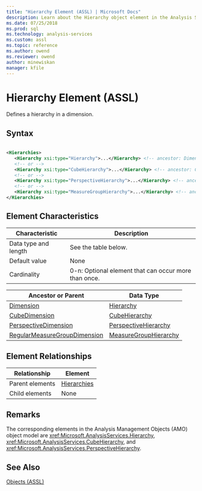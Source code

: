 ```yaml
---
title: "Hierarchy Element (ASSL) | Microsoft Docs"
description: Learn about the Hierarchy object element in the Analysis Services Scripting Language (ASSL) schema.
ms.date: 07/25/2018
ms.prod: sql
ms.technology: analysis-services
ms.custom: assl
ms.topic: reference
ms.author: owend
ms.reviewer: owend
author: minewiskan
manager: kfile
---
```

# Hierarchy Element (ASSL)

  Defines a hierarchy in a dimension.  
  
## Syntax  
  
```xml  
  
<Hierarchies>  
   <Hierarchy xsi:type="Hierarchy">...</Hierarchy> <!-- ancestor: Dimension -->  
   <!-- or -->  
   <Hierarchy xsi:type="CubeHierarchy">...</Hierarchy> <!-- ancestor: CubeDimension -->  
   <!-- or -->  
   <Hierarchy xsi:type="PerspectiveHierarchy">...</Hierarchy> <!-- ancestor: PerspectiveDimension -->  
   <!-- or -->  
   <Hierarchy xsi:type="MeasureGroupHierarchy">...</Hierarchy> <!-- ancestor: RegularMeasureGroupDimension -->  
</Hierarchies>  
```  
  
## Element Characteristics  
  
|Characteristic|Description|  
|--------------------|-----------------|  
|Data type and length|See the table below.|  
|Default value|None|  
|Cardinality|0-n: Optional element that can occur more than once.|  
  
|Ancestor or Parent|Data Type|  
|------------------------|---------------|  
|[Dimension](../objects/dimension-element-assl.md)|[Hierarchy](../data-type/hierarchy-data-type-assl.md)|  
|[CubeDimension](../data-type/cubedimension-data-type-assl.md)|[CubeHierarchy](../data-type/cubehierarchy-data-type-assl.md)|  
|[PerspectiveDimension](../data-type/perspectivedimension-data-type-assl.md)|[PerspectiveHierarchy](../data-type/perspectivehierarchy-data-type-assl.md)|  
|[RegularMeasureGroupDimension](../data-type/regularmeasuregroupdimension-data-type-assl.md)|[MeasureGroupHierarchy](../data-type/measuregrouphierarchy-data-type-assl.md)|  
  
## Element Relationships  
  
|Relationship|Element|  
|------------------|-------------|  
|Parent elements|[Hierarchies](../collections/hierarchies-element-assl.md)|  
|Child elements|None|  
  
## Remarks  
 The corresponding elements in the Analysis Management Objects (AMO) object model are <xref:Microsoft.AnalysisServices.Hierarchy>, <xref:Microsoft.AnalysisServices.CubeHierarchy>, and <xref:Microsoft.AnalysisServices.PerspectiveHierarchy>.  
  
## See Also  
 [Objects &#40;ASSL&#41;](../objects/objects-assl.md)  
  
  
